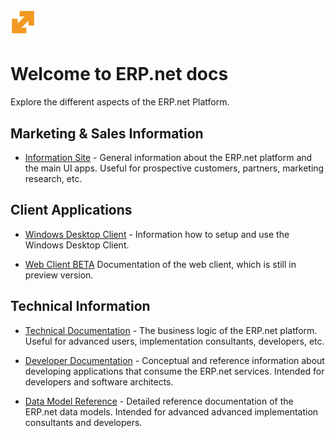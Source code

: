 # ![logo-docs1](https://github.com/ErpNetDocs/erpnetdocs.github.io/blob/master/logo-docs1.png) 
# Welcome to ERP.net docs

Explore the different aspects of the ERP.net Platform.

## Marketing & Sales Information

* [Information Site](https://docs.erp.net/info) - 
General information about the ERP.net platform and the main UI apps.
Useful for prospective customers, partners, marketing research, etc.

## Client Applications

* [Windows Desktop Client](https://docs.erp.net/winclient) - 
Information how to setup and use the Windows Desktop Client.

* [Web Client BETA](https://docs.erp.net/webclient)
Documentation of the web client, which is still in preview version.

## Technical Information

* [Technical Documentation](https://docs.erp.net/tech) - 
The business logic of the ERP.net platform.
Useful for advanced users, implementation consultants, developers, etc.

* [Developer Documentation](https://docs.erp.net/dev) - 
Conceptual and reference information about developing applications that consume the ERP.net services.
Intended for developers and software architects.

* [Data Model Reference](https://docs.erp.net/model) - 
Detailed reference documentation of the ERP.net data models.
Intended for advanced advanced implementation consultants and developers.
